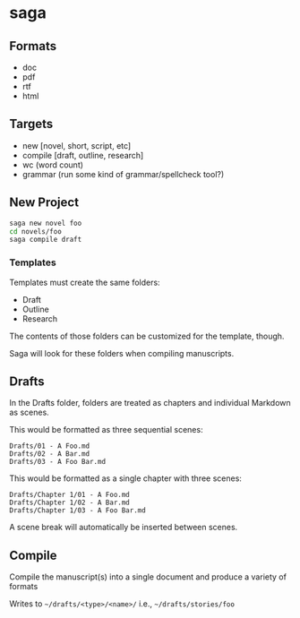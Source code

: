 # saga


## Formats
- doc
- pdf
- rtf
- html

## Targets

- new [novel, short, script, etc]
- compile [draft, outline, research]
- wc (word count)
- grammar (run some kind of grammar/spellcheck tool?)

## New Project

```bash
saga new novel foo
cd novels/foo
saga compile draft
```

### Templates

Templates must create the same folders:
- Draft
- Outline
- Research

The contents of those folders can be customized for the template, though.

Saga will look for these folders when compiling manuscripts.

## Drafts

In the Drafts folder, folders are treated as chapters and individual Markdown as scenes.

This would be formatted as three sequential scenes:

    Drafts/01 - A Foo.md
    Drafts/02 - A Bar.md
    Drafts/03 - A Foo Bar.md

This would be formatted as a single chapter with three scenes:

    Drafts/Chapter 1/01 - A Foo.md
    Drafts/Chapter 1/02 - A Bar.md
    Drafts/Chapter 1/03 - A Foo Bar.md

A scene break will automatically be inserted between scenes.

## Compile

Compile the manuscript(s) into a single document and produce a variety of formats

Writes to `~/drafts/<type>/<name>/` i.e., `~/drafts/stories/foo`